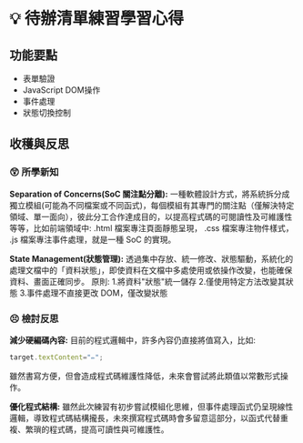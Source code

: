# :bulb: 待辦清單練習學習心得

## 功能要點
* 表單驗證
* JavaScript DOM操作
* 事件處理
* 狀態切換控制


## 收穫與反思
### :astonished: 所學新知
**Separation of Concerns(SoC 關注點分離):**
一種軟體設計方式，將系統拆分成獨立模組(可能為不同檔案或不同函式)，每個模組有其專門的關注點（僅解決特定領域、單一面向），彼此分工合作達成目的，以提高程式碼的可閱讀性及可維護性等等，比如前端領域中: .html 檔案專注頁面靜態呈現， .css 檔案專注物件樣式， .js 檔案專注事件處理，就是一種 SoC 的實現。

**State Management(狀態管理):** 
透過集中存放、統一修改、狀態驅動，系統化的處理文檔中的「資料狀態」，即使資料在文檔中多處使用或依操作改變，也能確保資料、畫面正確同步。
原則:
1.將資料"狀態"統一儲存
2.僅使用特定方法改變其狀態
3.事件處理不直接更改 DOM，僅改變狀態


### :persevere: 檢討反思
**減少硬編碼內容:**
目前的程式邏輯中，許多內容仍直接將值寫入，比如:
```js
target.textContent="✏️";
```
雖然書寫方便，但會造成程式碼維護性降低，未來會嘗試將此類值以常數形式操作。

**優化程式結構:**
雖然此次練習有初步嘗試模組化思維，但事件處理函式仍呈現線性邏輯，導致程式碼結構攏長，未來撰寫程式碼時會多留意這部分，以函式代替重複、繁瑣的程式碼，提高可讀性與可維護性。
